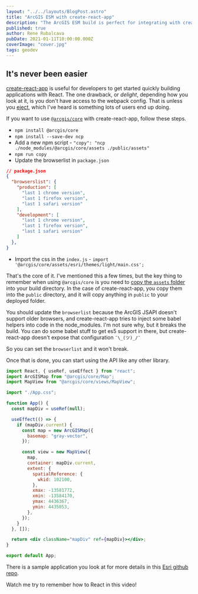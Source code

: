 ```yaml
---
layout: "../../layouts/BlogPost.astro"
title: "ArcGIS ESM with create-react-app"
description: "The ArcGIS ESM build is perfect for integrating with create-react-app"
published: true
author: Rene Rubalcava
pubDate: 2021-01-11T10:00:00.000Z
coverImage: "cover.jpg"
tags: geodev
---
```


## It's never been easier

[create-react-app](https://create-react-app.dev/) is useful for developers to get started quickly building applications with React. The one drawback, or _delight_, depending how you look at it, is you don't have access to the webpack config. That is unless you [eject](https://create-react-app.dev/docs/available-scripts/#npm-run-eject), which I've heard is something lots of users end up doing.

If you want to use [`@arcgis/core`](https://www.npmjs.com/package/@arcgis/core) with create-react-app, follow these steps.

* `npm install @arcgis/core`
* `npm install --save-dev ncp`
* Add a new npm script - `"copy": "ncp ./node_modules/@arcgis/core/assets ./public/assets"`
* `npm run copy`
* Update the browserlist in `package.json`

```json
// package.json
{
  "browserslist": {
    "production": [
      "last 1 chrome version",
      "last 1 firefox version",
      "last 1 safari version"
    ],
    "development": [
      "last 1 chrome version",
      "last 1 firefox version",
      "last 1 safari version"
    ]
  },
}
```

* Import the css in the `index.js` - `import '@arcgis/core/assets/esri/themes/light/main.css';`

That's the core of it. I've mentioned this a few times, but the key thing to remember when using `@arcgis/core` is you need to [copy the `assets` folder](https://github.com/Esri/jsapi-resources/tree/master/esm-samples#copy-assets) into your build directory. In the case of create-react-app, you copy them into the `public` directory, and it will copy anything in `public` to your deployed folder.

You should update the `browserlist` because the ArcGIS JSAPI doesn't support older browsers, and create-react-app tries to inject some babel helpers into code in the node_modules. I'm not sure why, but it breaks the build. You can do some babel stuff to get es5 support in there, but create-react-app doesn't expose that configuration `¯\_(ツ)_/¯`

So you can set the `browserlist` and it won't break.

Once  that is done, you can start using the API like any other library.

```jsx
import React, { useRef, useEffect } from "react";
import ArcGISMap from "@arcgis/core/Map";
import MapView from "@arcgis/core/views/MapView";

import "./App.css";

function App() {
  const mapDiv = useRef(null);

  useEffect(() => {
    if (mapDiv.current) {
      const map = new ArcGISMap({
        basemap: "gray-vector",
      });

      const view = new MapView({
        map,
        container: mapDiv.current,
        extent: {
          spatialReference: {
            wkid: 102100,
          },
          xmax: -13581772,
          xmin: -13584170,
          ymax: 4436367,
          ymin: 4435053,
        },
      });
    }
  }, []);

  return <div className="mapDiv" ref={mapDiv}></div>;
}

export default App;
```

There is a sample application you look at for more details in this [Esri github repo](https://github.com/Esri/jsapi-resources/tree/master/esm-samples/jsapi-create-react-app).

Watch me try to remember how to React in this video!

<lite-youtube videoid="dhyMamfjvcQ"></lite-youtube>
